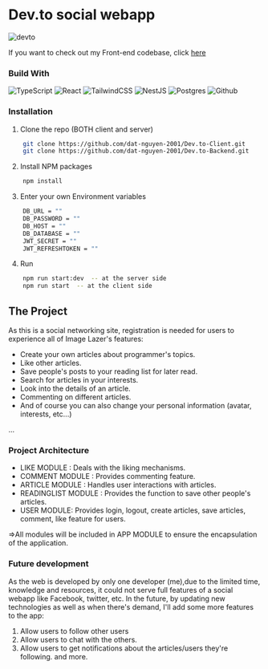 ﻿# Dev.to social webapp
![devto](https://user-images.githubusercontent.com/94024020/197679626-24a4f4f2-cb92-4e74-8144-bfe9feeca1dc.png)

If you want to check out my Front-end codebase, click [here](https://github.com/dat-nguyen-2001/Dev.to-Client)

### Build With

![TypeScript](https://img.shields.io/badge/typescript-%23007ACC.svg?style=for-the-badge&logo=typescript&logoColor=white)
![React](https://img.shields.io/badge/react-%2320232a.svg?style=for-the-badge&logo=react&logoColor=%2361DAFB)
![TailwindCSS](https://img.shields.io/badge/tailwindcss-%2338B2AC.svg?style=for-the-badge&logo=tailwind-css&logoColor=white)
![NestJS](https://img.shields.io/badge/nestjs-%23E0234E.svg?style=for-the-badge&logo=nestjs&logoColor=white)
![Postgres](https://img.shields.io/badge/postgres-%23316192.svg?style=for-the-badge&logo=postgresql&logoColor=white)
![Github](https://img.shields.io/badge/GitHub-100000?style=for-the-badge&logo=github&logoColor=white)

### Installation

1. Clone the repo (BOTH client and server)

```sh
    git clone https://github.com/dat-nguyen-2001/Dev.to-Client.git
    git clone https://github.com/dat-nguyen-2001/Dev.to-Backend.git
```

2. Install NPM packages

```sh
    npm install
```

3. Enter your own Environment variables

```sh
    DB_URL = ""
    DB_PASSWORD = ""
    DB_HOST = ""
    DB_DATABASE = ""
    JWT_SECRET = ""
    JWT_REFRESHTOKEN = ""
```

4. Run

```sh
    npm run start:dev  -- at the server side
    npm run start  -- at the client side
```

## The Project

As this is a social networking site, registration is needed for users to experience all of Image Lazer's features:

- Create your own articles about programmer's topics.
- Like other articles.
- Save people's posts to your reading list for later read.
- Search for articles in your interests.
- Look into the details of an article.
- Commenting on different articles.
- And of course you can also change your personal information (avatar, interests, etc...)

...

### Project Architecture

- LIKE MODULE : Deals with the liking mechanisms.
- COMMENT MODULE : Provides commenting feature.
- ARTICLE MODULE : Handles user interactions with articles.
- READINGLIST MODULE : Provides the function to save other people's articles.
- USER MODULE: Provides login, logout, create articles, save articles, comment, like feature for users.

=>All modules will be included in APP MODULE to ensure the encapsulation of the application.

### Future development

As the web is developed by only one developer (me),due to the limited time, knowledge and resources, it could not serve full features of a social webapp like Facebook, twitter, etc. In the future, by updating new technologies as well as when there's demand, I'll add some more features to the app:

1. Allow users to follow other users
2. Allow users to chat with the others.
3. Allow users to get notifications about the articles/users they're following.
and more.
